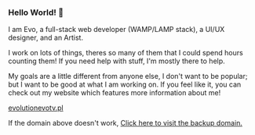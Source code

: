 ### Hello World! 👋

I am Evo, a full-stack web developer (WAMP/LAMP stack), a UI/UX designer, and an Artist.

I work on lots of things, theres so many of them that I could spend hours counting them!
If you need help with stuff, I'm mostly there to help.

My goals are a little different from anyone else, I don't want to be popular; but I want to be good at what I am working on.
If you feel like it, you can check out my website which features more information about me!<br>

[evolutionevotv.pl](https://evolutionevotv.pl)

If the domain above doesn't work, [Click here to visit the backup domain.](https://evo.is-great.net)
